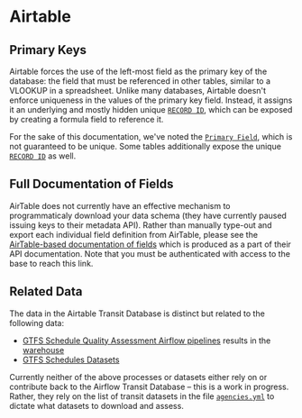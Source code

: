 # Airtable

## Primary Keys

Airtable forces the use of the left-most field as the primary key of the database: the field that must be referenced in other tables, similar to a VLOOKUP in a spreadsheet. Unlike many databases, Airtable doesn't enforce uniqueness in the values of the primary key field.  Instead, it assigns it an underlying and mostly hidden unique [`RECORD ID`](https://support.airtable.com/hc/en-us/articles/360051564873-Record-ID), which can be exposed by creating a formula field to reference it.

For the sake of this documentation, we've noted the [`Primary Field`](https://support.airtable.com/hc/en-us/articles/202624179-The-primary-field), which is not guaranteed to be unique. Some tables additionally expose the unique [`RECORD ID`](https://support.airtable.com/hc/en-us/articles/360051564873-Record-ID) as well.

## Full Documentation of Fields

AirTable does not currently have an effective mechanism to programmaticaly download your data schema (they have currently paused issuing keys to their metadata API). Rather than manually type-out and export each individual field definition from AirTable, please see the [AirTable-based documentation of fields](https://airtable.com/appPnJWrQ7ui4UmIl/api/docs) which is produced as a part of their API documentation. Note that you must be authenticated with access to the base to reach this link.

## Related Data

The data in the Airtable Transit Database is distinct but related to the following data:

- [GTFS Schedule Quality Assessment Airflow pipelines](/airflow/static-schedule-pipeline) results in the [warehouse](/warehouse/overview)
- [GTFS Schedules Datasets](gtfs_schedule)

Currently neither of the above processes or datasets either rely on or contribute back to the Airflow Transit Database – this is a work in progress.  Rather, they rely on the list of transit datasets in the file [`agencies.yml`](https://github.com/cal-itp/data-infra/tree/main/airflow/data/agencies.yml) to dictate what datasets to download and assess.
